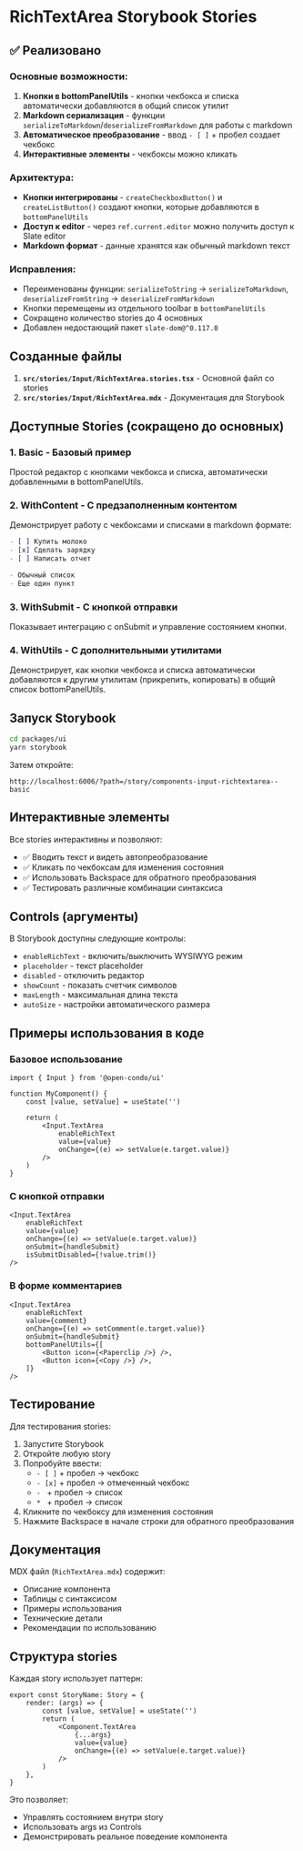 # RichTextArea Storybook Stories

## ✅ Реализовано

### Основные возможности:
1. **Кнопки в bottomPanelUtils** - кнопки чекбокса и списка автоматически добавляются в общий список утилит
2. **Markdown сериализация** - функции `serializeToMarkdown`/`deserializeFromMarkdown` для работы с markdown
3. **Автоматическое преобразование** - ввод `- [ ]` + пробел создает чекбокс
4. **Интерактивные элементы** - чекбоксы можно кликать

### Архитектура:
- **Кнопки интегрированы** - `createCheckboxButton()` и `createListButton()` создают кнопки, которые добавляются в `bottomPanelUtils`
- **Доступ к editor** - через `ref.current.editor` можно получить доступ к Slate editor
- **Markdown формат** - данные хранятся как обычный markdown текст

### Исправления:
- Переименованы функции: `serializeToString` → `serializeToMarkdown`, `deserializeFromString` → `deserializeFromMarkdown`
- Кнопки перемещены из отдельного toolbar в `bottomPanelUtils`
- Сокращено количество stories до 4 основных
- Добавлен недостающий пакет `slate-dom@^0.117.0`

## Созданные файлы

1. **`src/stories/Input/RichTextArea.stories.tsx`** - Основной файл со stories
2. **`src/stories/Input/RichTextArea.mdx`** - Документация для Storybook

## Доступные Stories (сокращено до основных)

### 1. **Basic** - Базовый пример
Простой редактор с кнопками чекбокса и списка, автоматически добавленными в bottomPanelUtils.

### 2. **WithContent** - С предзаполненным контентом
Демонстрирует работу с чекбоксами и списками в markdown формате:
```markdown
- [ ] Купить молоко
- [x] Сделать зарядку
- [ ] Написать отчет

- Обычный список
- Еще один пункт
```

### 3. **WithSubmit** - С кнопкой отправки
Показывает интеграцию с onSubmit и управление состоянием кнопки.

### 4. **WithUtils** - С дополнительными утилитами
Демонстрирует, как кнопки чекбокса и списка автоматически добавляются к другим утилитам (прикрепить, копировать) в общий список bottomPanelUtils.

## Запуск Storybook

```bash
cd packages/ui
yarn storybook
```

Затем откройте:
```
http://localhost:6006/?path=/story/components-input-richtextarea--basic
```

## Интерактивные элементы

Все stories интерактивны и позволяют:
- ✅ Вводить текст и видеть автопреобразование
- ✅ Кликать по чекбоксам для изменения состояния
- ✅ Использовать Backspace для обратного преобразования
- ✅ Тестировать различные комбинации синтаксиса

## Controls (аргументы)

В Storybook доступны следующие контролы:
- `enableRichText` - включить/выключить WYSIWYG режим
- `placeholder` - текст placeholder
- `disabled` - отключить редактор
- `showCount` - показать счетчик символов
- `maxLength` - максимальная длина текста
- `autoSize` - настройки автоматического размера

## Примеры использования в коде

### Базовое использование
```tsx
import { Input } from '@open-condo/ui'

function MyComponent() {
    const [value, setValue] = useState('')
    
    return (
        <Input.TextArea
            enableRichText
            value={value}
            onChange={(e) => setValue(e.target.value)}
        />
    )
}
```

### С кнопкой отправки
```tsx
<Input.TextArea
    enableRichText
    value={value}
    onChange={(e) => setValue(e.target.value)}
    onSubmit={handleSubmit}
    isSubmitDisabled={!value.trim()}
/>
```

### В форме комментариев
```tsx
<Input.TextArea
    enableRichText
    value={comment}
    onChange={(e) => setComment(e.target.value)}
    onSubmit={handleSubmit}
    bottomPanelUtils={[
        <Button icon={<Paperclip />} />,
        <Button icon={<Copy />} />,
    ]}
/>
```

## Тестирование

Для тестирования stories:

1. Запустите Storybook
2. Откройте любую story
3. Попробуйте ввести:
   - `- [ ]` + пробел → чекбокс
   - `- [x]` + пробел → отмеченный чекбокс
   - `- ` + пробел → список
   - `* ` + пробел → список
4. Кликните по чекбоксу для изменения состояния
5. Нажмите Backspace в начале строки для обратного преобразования

## Документация

MDX файл (`RichTextArea.mdx`) содержит:
- Описание компонента
- Таблицы с синтаксисом
- Примеры использования
- Технические детали
- Рекомендации по использованию

## Структура stories

Каждая story использует паттерн:
```tsx
export const StoryName: Story = {
    render: (args) => {
        const [value, setValue] = useState('')
        return (
            <Component.TextArea
                {...args}
                value={value}
                onChange={(e) => setValue(e.target.value)}
            />
        )
    },
}
```

Это позволяет:
- Управлять состоянием внутри story
- Использовать args из Controls
- Демонстрировать реальное поведение компонента
